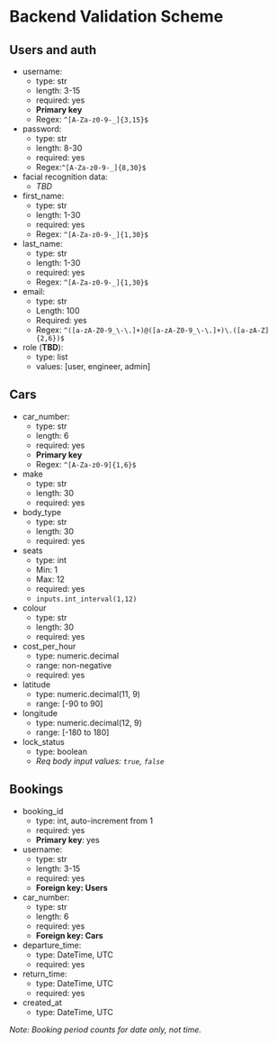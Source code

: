 # Backend Validation Scheme

## Users and auth

- username:
  - type: str
  - length: 3-15
  - required: yes
  - **Primary key**
  - Regex: `^[A-Za-z0-9-_]{3,15}$`
- password:
  - type: str
  - length: 8-30
  - required: yes
  - Regex:`^[A-Za-z0-9-_]{8,30}$`
- facial recognition data:
  - _TBD_
- first_name:
  - type: str
  - length: 1-30
  - required: yes
  - Regex: `^[A-Za-z0-9-_]{1,30}$`
- last_name:
  - type: str
  - length: 1-30
  - required: yes
  - Regex: `^[A-Za-z0-9-_]{1,30}$`
- email:
  - type: str
  - Length: 100
  - Required: yes
  - Regex: `^([a-zA-Z0-9_\-\.]+)@([a-zA-Z0-9_\-\.]+)\.([a-zA-Z]{2,6})$`
- role (**TBD**):
  - type: list
  - values: [user, engineer, admin]

## Cars

- car_number:
  - type: str
  - length: 6
  - required: yes
  - **Primary key**
  - Regex: `^[A-Za-z0-9]{1,6}$`
- make
  - type: str
  - length: 30
  - required: yes
- body_type
  - type: str
  - length: 30
  - required: yes
- seats
  - type: int
  - Min: 1
  - Max: 12
  - required: yes
  - `inputs.int_interval(1,12)`
- colour
  - type: str
  - length: 30
  - required: yes
- cost_per_hour
  - type: numeric.decimal
  - range: non-negative
  - required: yes
- latitude
  - type: numeric.decimal(11, 9)
  - range: [-90 to 90]
- longitude
  - type: numeric.decimal(12, 9)
  - range: [-180 to 180]
- lock_status
  - type: boolean
  - *Req body input values: `true`, `false`*

## Bookings

- booking_id
  - type: int, auto-increment from 1
  - required: yes
  - **Primary key**: yes
- username:
  - type: str
  - length: 3-15
  - required: yes
  - **Foreign key: Users**
- car_number:
  - type: str
  - length: 6
  - required: yes
  - **Foreign key: Cars**
- departure_time:
  - type: DateTime, UTC
  - required: yes
- return_time:
  - type: DateTime, UTC
  - required: yes
- created_at
  - type: DateTime, UTC

*Note: Booking period counts for date only, not time.*

